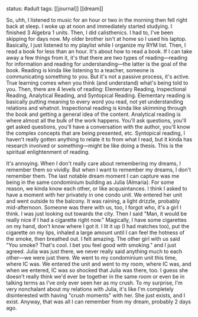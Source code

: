 status: #adult 
tags: [[journal]] [[dream]] 

So, uhh, I listened to music for an hour or two in the morning then fell right back at sleep. I woke up at noon and immediately started studying. I finished 3 Algebra 1 units. Then, I did calisthenics. I had to, I've been skipping for days now. My older brother isn't at home so I used his laptop. Basically, I just listened to my playlist while I organize my RYM list. Then, I read a book for less than an hour. It's about how to read a book. If I can take away a few things from it, it's that there are two types of reading—reading for information and reading for understanding—the latter is the goal of the book. Reading is kinda like listening to a teacher, someone is communicating something to you. But it's not a passive process, it's active. True learning comes when you think (and understand) what's being told to you. Then, there are 4 levels of reading: Elementary Reading, Inspectional Reading, Analytical Reading, and Syntopical Reading. Elementary reading is basically putting meaning to every word you read, not yet understanding relations and whatnot. Inspectional reading is kinda like skimming through the book and getting a general idea of the content. Analytical reading is where almost all the bulk of the work happens. You'll ask questions, you'll get asked questions, you'll have a conversation with the author, you'll know the complex concepts that are being presented, etc. Syntopical reading, I haven't really gotten anything to relate it to from what I read, but it kinda has research involved or something—might be like doing a thesis. This is the spiritual enlightenment of reading. 

It's annoying. When I don't really care about remembering my dreams, I remember them so vividly. But when I want to remember my dreams, I don't remember them. The last notable dream moment I can capture was me being in the same condominium building as Julia (Almaria). For some reason, we kinda know each other, or like acquaintances. I think I asked to have a moment with her privately in one condo unit. We entered her unit and went outside to the balcony. It was raining, a light drizzle, probably mid-afternoon. Someone was there with us, too, I forgot who, it's a girl I think. I was just looking out towards the city. Then I said "Man, it would be really nice if I had a cigarette right now." Magically, I have some cigarettes on my hand, don't know where I got it. I lit it up (I had matches too), put the cigarette on my lips, inhaled a large amount until I can feel the hotness of the smoke, then breathed out. I felt amazing. The other girl with us said "You smoke? That's cool. I bet you feel good with smoking." and I just agreed. Julia was just there, we never really said anything much to each other—we were just there. We went to my condominium unit this time, where IC was. We entered the unit and went to my room, where IC was, and when we entered, IC was so shocked that Julia was there, too. I guess she doesn't really think we'd ever be together in the same room or even be in talking terms as I've only ever seen her as my crush. To my surprise, I'm very nonchalant about my relations with Julia, it's like I'm completely disinterested with having "crush moments" with her. She just exists, and I exist. Anyway, that was all I can remember from my dream, probably 2 days ago.